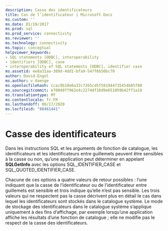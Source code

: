```yaml
---
description: Casse des identificateurs
title: Cas de l’identificateur | Microsoft Docs
ms.custom: ''
ms.date: 01/19/2017
ms.prod: sql
ms.prod_service: connectivity
ms.reviewer: ''
ms.technology: connectivity
ms.topic: conceptual
helpviewer_keywords:
- SQL statements [ODBC], interoperability
- identifiers [ODBC], case
- interoperability of SQL statements [ODBC], identifier case
ms.assetid: ee8a31aa-389d-4dd1-bfa9-547f6b50bc70
author: David-Engel
ms.author: v-daenge
ms.openlocfilehash: ccac9b10e6a32c7265cd5f591944735454b85f80
ms.sourcegitcommit: e700497f962e4c2274df16d9e651059b42ff1a10
ms.translationtype: MT
ms.contentlocale: fr-FR
ms.lasthandoff: 08/17/2020
ms.locfileid: "88461441"
---
```

# <a name="identifier-case"></a>Casse des identificateurs
Dans les instructions SQL et les arguments de fonction de catalogue, les identificateurs et les identificateurs entre guillemets peuvent être sensibles à la casse ou non, qu’une application peut déterminer en appelant **SQLGetInfo** avec les options SQL_IDENTIFIER_CASE et SQL_QUOTED_IDENTIFIER_CASE.  
  
 Chacune de ces options a quatre valeurs de retour possibles : l’une indiquant que la casse de l’identificateur ou de l’identificateur entre guillemets est sensible et trois indique qu’elle n’est pas sensible. Les trois valeurs qui ne respectent pas la casse décrivent plus en détail le cas dans lequel les identificateurs sont stockés dans le catalogue système. Le mode de stockage des identificateurs dans le catalogue système s’applique uniquement à des fins d’affichage, par exemple lorsqu’une application affiche les résultats d’une fonction de catalogue ; elle ne modifie pas le respect de la casse des identificateurs.
